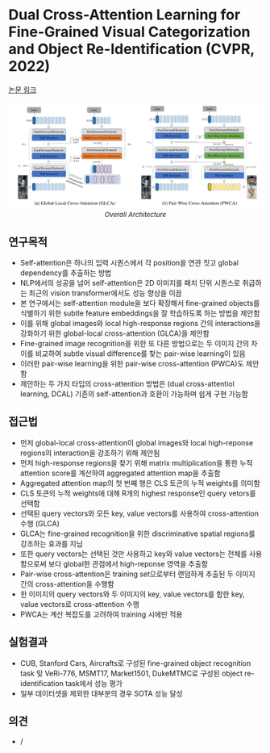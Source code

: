 # Dual Cross-Attention Learning for Fine-Grained Visual Categorization and Object Re-Identification (CVPR, 2022)

[논문 링크](https://openaccess.thecvf.com/content/CVPR2022/html/Zhu_Dual_Cross-Attention_Learning_for_Fine-Grained_Visual_Categorization_and_Object_Re-Identification_CVPR_2022_paper.html)

<p align="center">
    <img width="600" alt='fig1' src="./img/04_17_01.png?raw=true"></br>
    <em><font size=2>Overall Architecture</font></em>
</p>

## 연구목적
- Self-attention은 하나의 입력 시퀀스에서 각 position을 연관 짓고 global dependency를 추출하는 방법
- NLP에서의 성공을 넘어 self-attention은 2D 이미지를 패치 단위 시퀀스로 취급하는 최근의 vision transformer에서도 성능 향상을 이끔
- 본 연구에서는 self-attention module을 보다 확장해서 fine-grained objects를 식별하기 위한 subtle feature embeddings을 잘 학습하도록 하는 방법을 제안함
- 이를 위해 global images와 local high-response regions 간의 interactions을 강화하기 위한 global-local cross-attention (GLCA)을 제안함
- Fine-grained image recognition을 위한 또 다른 방법으로는 두 이미지 간의 차이를 비교하여 subtle visual difference를 찾는 pair-wise learning이 있음
- 이러한 pair-wise learning을 위한 pair-wise cross-attention (PWCA)도 제안함
- 제안하는 두 가지 타입의 cross-attention 방법은 (dual cross-attentiol learning, DCAL) 기존의 self-attention과 호환이 가능하며 쉽게 구현 가능함

## 접근법
- 먼저 global-local cross-attention이 global images와 local high-reponse regions의 interaction을 강조하기 위해 제안됨
- 먼저 high-response regions을 찾기 위해 matrix multiplication을 통한 누적 attention score를 계산하여 aggregated attention map을 추출함
- Aggregated attention map의 첫 번째 행은 CLS 토큰의 누적 weights를 의미함
- CLS 토큰의 누적 weights에 대해 R개의 highest response인 query vetors를 선택함
- 선택된 query vectors와 모든 key, value vectors를 사용하여 cross-attention 수행 (GLCA)
- GLCA는 fine-grained recognition을 위한 discriminative spatial regions를 강조하는 효과를 지님
- 또한 query vectors는 선택된 것만 사용하고 key와 value vectors는 전체를 사용함으로써 보다 global한 관점에서 high-reponse 영역을 추출함
- Pair-wise cross-attention은 training set으로부터 랜덤하게 추출된 두 이미지 간의 cross-attention을 수행함
- 한 이미지의 query vectors와 두 이미지의 key, value vectors를 합한 key, value vectors로 cross-attention 수행
- PWCA는 계산 복잡도를 고려하여 training 시에만 적용

## 실험결과
- CUB, Stanford Cars, Aircrafts로 구성된 fine-grained object recognition task 및 VeRi-776, MSMT17, Market1501, DukeMTMC로 구성된 object re-identification task에서 성능 평가
- 일부 데이터셋을 제외한 대부분의 경우 SOTA 성능 달성

## 의견
- /